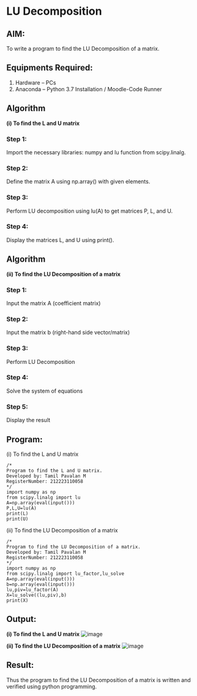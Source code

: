 # LU Decomposition 

## AIM:
To write a program to find the LU Decomposition of a matrix.

## Equipments Required:
1. Hardware – PCs
2. Anaconda – Python 3.7 Installation / Moodle-Code Runner

## Algorithm
**(i) To find the L and U matrix**
### Step 1:
Import the necessary libraries: numpy and lu function from scipy.linalg.
### Step 2:
Define the matrix A using np.array() with given elements.
### Step 3:
Perform LU decomposition using lu(A) to get matrices P, L, and U.
### Step 4:
Display the matrices L, and U using print().

## Algorithm
**(ii) To find the LU Decomposition of a matrix**
### Step 1:
Input the matrix A (coefficient matrix)
### Step 2:
Input the matrix b (right-hand side vector/matrix)
### Step 3:
Perform LU Decomposition
### Step 4:
Solve the system of equations
### Step 5:
Display the result

## Program:
(i) To find the L and U matrix
```
/*
Program to find the L and U matrix.
Developed by: Tamil Pavalan M
RegisterNumber: 212223110058
*/
import numpy as np
from scipy.linalg import lu
A=np.array(eval(input()))
P,L,U=lu(A)
print(L)
print(U)
```
(ii) To find the LU Decomposition of a matrix
```
/*
Program to find the LU Decomposition of a matrix.
Developed by: Tamil Pavalan M
RegisterNumber: 212223110058
*/
import numpy as np
from scipy.linalg import lu_factor,lu_solve
A=np.array(eval(input()))
b=np.array(eval(input()))
lu,piv=lu_factor(A)
X=lu_solve((lu,piv),b)
print(X)
```

## Output:
**(i) To find the L and U matrix**
![image](https://github.com/user-attachments/assets/f871f67b-2a7c-402f-8d3d-99cc0b66485c)

**(ii) To find the LU Decomposition of a matrix**
![image](https://github.com/user-attachments/assets/8c1c0069-3803-4b7c-811e-cb11c24dc885)




## Result:
Thus the program to find the LU Decomposition of a matrix is written and verified using python programming.

